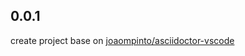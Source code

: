 ## 0.0.1
create project base on [joaompinto/asciidoctor-vscode](https://github.com/tht13/RST-vscode/)